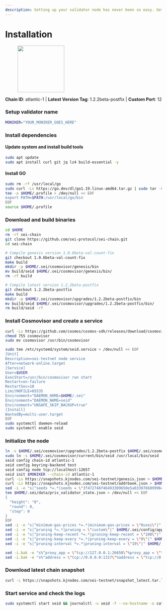 ```yaml
---
description: Setting up your validator node has never been so easy. Get your validator running in minutes by following step by step instructions.
---
```


# Installation

<figure><img src="https://raw.githubusercontent.com/kj89/testnet_manuals/main/pingpub/logos/sei.png" width="150" alt=""><figcaption></figcaption></figure>

**Chain ID**: atlantic-1 | **Latest Version Tag**: 1.2.2beta-postfix | **Custom Port**: 12

### Setup validator name

```bash
MONIKER="YOUR_MONIKER_GOES_HERE"
```

### Install dependencies

#### Update system and install build tools

```bash
sudo apt update
sudo apt install curl git jq lz4 build-essential -y
```

#### Install GO

```bash
sudo rm -rf /usr/local/go
sudo curl -Ls https://go.dev/dl/go1.19.linux-amd64.tar.gz | sudo tar -C /usr/local -xz
tee -a $HOME/.profile > /dev/null << EOF
export PATH=$PATH:/usr/local/go/bin
EOF
source $HOME/.profile
```

### Download and build binaries

```bash
cd $HOME
rm -rf sei-chain
git clone https://github.com/sei-protocol/sei-chain.git
cd sei-chain

# Compile genesis version 1.0.6beta-val-count-fix
git checkout 1.0.6beta-val-count-fix
make build
mkdir -p $HOME/.sei/cosmovisor/genesis/bin
mv build/seid $HOME/.sei/cosmovisor/genesis/bin/
rm -rf build

# Compile latest version 1.2.2beta-postfix
git checkout 1.2.2beta-postfix
make build
mkdir -p $HOME/.sei/cosmovisor/upgrades/1.2.2beta-postfix/bin
mv build/seid $HOME/.sei/cosmovisor/upgrades/1.2.2beta-postfix/bin/
rm build/seid -rf
```

### Install Cosmovisor and create a service

```bash
curl -Ls https://github.com/cosmos/cosmos-sdk/releases/download/cosmovisor%2Fv1.3.0/cosmovisor-v1.3.0-linux-amd64.tar.gz | tar xz
chmod 755 cosmovisor
sudo mv cosmovisor /usr/bin/cosmovisor

sudo tee /etc/systemd/system/seid.service > /dev/null << EOF
[Unit]
Description=sei-testnet node service
After=network-online.target
[Service]
User=$USER
ExecStart=/usr/bin/cosmovisor run start
Restart=on-failure
RestartSec=10
LimitNOFILE=65535
Environment="DAEMON_HOME=$HOME/.sei"
Environment="DAEMON_NAME=seid"
Environment="UNSAFE_SKIP_BACKUP=true"
[Install]
WantedBy=multi-user.target
EOF
sudo systemctl daemon-reload
sudo systemctl enable seid
```

### Initialize the node

```bash
ln -s $HOME/.sei/cosmovisor/upgrades/1.2.2beta-postfix $HOME/.sei/cosmovisor/current
sudo ln -s $HOME/.sei/cosmovisor/current/bin/seid /usr/local/bin/seid
seid config chain-id atlantic-1
seid config keyring-backend test
seid config node tcp://localhost:12657
seid init $MONIKER --chain-id atlantic-1
curl -Ls https://snapshots.kjnodes.com/sei-testnet/genesis.json > $HOME/.sei/config/genesis.json
curl -Ls https://snapshots.kjnodes.com/sei-testnet/addrbook.json > $HOME/.sei/config/addrbook.json
sed -i -e "s|^seeds *=.*|seeds = \"3f472746f46493309650e5a033076689996c8881@sei-testnet.rpc.kjnodes.com:12659\"|" $HOME/.sei/config/config.toml
tee $HOME/.sei/data/priv_validator_state.json > /dev/null << EOF
{
  "height": "0",
  "round": 0,
  "step": 0
}
EOF
sed -i -e "s|^minimum-gas-prices *=.*|minimum-gas-prices = \"0usei\"|" $HOME/.sei/config/app.toml
sed -i -e "s|^pruning *=.*|pruning = \"custom\"|" $HOME/.sei/config/app.toml
sed -i -e "s|^pruning-keep-recent *=.*|pruning-keep-recent = \"100\"|" $HOME/.sei/config/app.toml
sed -i -e "s|^pruning-keep-every *=.*|pruning-keep-every = \"0\"|" $HOME/.sei/config/app.toml
sed -i -e "s|^pruning-interval *=.*|pruning-interval = \"19\"|" $HOME/.sei/config/app.toml

sed -i.bak -e "s%^proxy_app = \"tcp://127.0.0.1:26658\"%proxy_app = \"tcp://127.0.0.1:12658\"%; s%^laddr = \"tcp://127.0.0.1:26657\"%laddr = \"tcp://127.0.0.1:12657\"%; s%^pprof_laddr = \"localhost:6060\"%pprof_laddr = \"localhost:12060\"%; s%^laddr = \"tcp://0.0.0.0:26656\"%laddr = \"tcp://0.0.0.0:12656\"%; s%^prometheus_listen_addr = \":26660\"%prometheus_listen_addr = \":12660\"%" $HOME/.sei/config/config.toml
sed -i.bak -e "s%^address = \"tcp://0.0.0.0:1317\"%address = \"tcp://0.0.0.0:12317\"%; s%^address = \":8080\"%address = \":12080\"%; s%^address = \"0.0.0.0:9090\"%address = \"0.0.0.0:12090\"%; s%^address = \"0.0.0.0:9091\"%address = \"0.0.0.0:12091\"%; s%^address = \"0.0.0.0:8545\"%address = \"0.0.0.0:12545\"%; s%^ws-address = \"0.0.0.0:8546\"%ws-address = \"0.0.0.0:12546\"%" $HOME/.sei/config/app.toml
```

### Download latest chain snapshot

```bash
curl -L https://snapshots.kjnodes.com/sei-testnet/snapshot_latest.tar.lz4 | lz4 -dc - | tar -xf - -C $HOME/.sei
```

### Start service and check the logs

```bash
sudo systemctl start seid && journalctl -u seid -f --no-hostname -o cat
```
